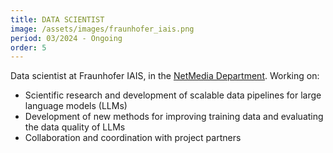```yaml
---
title: DATA SCIENTIST 
image: /assets/images/fraunhofer_iais.png
period: 03/2024 - Ongoing
order: 5
---
```

Data scientist at Fraunhofer IAIS, in the [NetMedia Department](https://www.iais.fraunhofer.de/de/institut/abteilungen/netmedia.html). Working on:
- Scientific research and development of scalable data pipelines for large language models (LLMs) 
- Development of new methods for improving training data and evaluating the data quality of LLMs 
- Collaboration and coordination with project partners 
